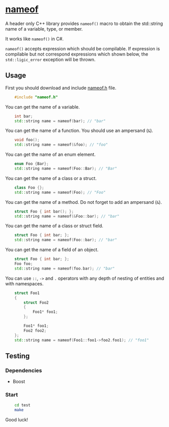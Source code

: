 # [nameof](https://github.com/bravikov/nameof)

A header only C++ library provides ```nameof()``` macro to obtain the std::string name of a variable, type, or member.

It works like ```nameof()``` in C#.

```nameof()``` accepts expression which should be compilable. If expression is compilable but not correspond expressions which shown below, the ```std::ligic_error``` exception will be thrown.

## Usage

First you should download and include [nameof.h](nameof.h) file.

```cpp
    #include "nameof.h"
```

You can get the name of a variable.

```cpp
    int bar;
    std::string name = nameof(bar); // "bar"
```

You can get the name of a function. You should use an ampersand (```&```).

```cpp
    void foo();
    std::string name = nameof(&foo); // "foo"
```

You can get the name of an enum element.

```cpp
    enum Foo {Bar};
    std::string name = nameof(Foo::Bar); // "Bar"
```

You can get the name of a class or a struct.

```cpp
    class Foo {};
    std::string name = nameof(Foo); // "Foo"
```

You can get the name of a method. Do not forget to add an ampersand (```&```).

```cpp
    struct Foo { int bar(); };
    std::string name = nameof(&Foo::bar); // "bar"
```

You can get the name of a class or struct field.

```cpp
    struct Foo { int bar; };
    std::string name = nameof(Foo::bar); // "bar"
```

You can get the name of a field of an object.

```cpp
    struct Foo { int bar; };
    Foo foo;
    std::string name = nameof(foo.bar); // "bar"
```

You can use ```::```, ```->``` and ```.``` operators with any depth of nesting of entities and with namespaces.

```cpp
    struct Foo1
    {
        struct Foo2
        {
            Foo1* foo1;
        };

        Foo1* foo1;
        Foo2 foo2;
    };
    std::string name = nameof(Foo1::foo1->foo2.foo1); // "foo1"
```

## Testing

### Dependencies

* Boost

### Start

```bash
    cd test
    make
```

Good luck!
